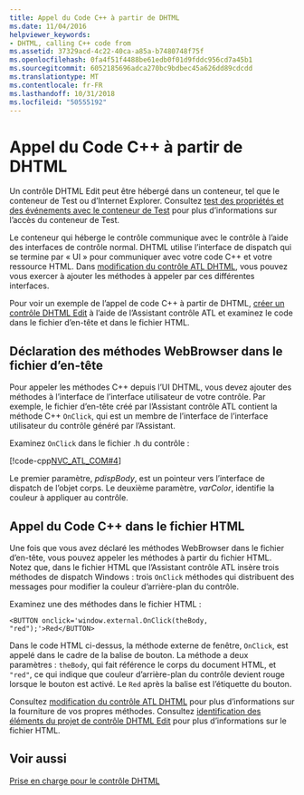 ```yaml
---
title: Appel du Code C++ à partir de DHTML
ms.date: 11/04/2016
helpviewer_keywords:
- DHTML, calling C++ code from
ms.assetid: 37329acd-4c22-40ca-a85a-b7480748f75f
ms.openlocfilehash: 0fa4f51f4488be61edb0f01d9fddc956cd7a45b1
ms.sourcegitcommit: 6052185696adca270bc9bdbec45a626dd89cdcdd
ms.translationtype: MT
ms.contentlocale: fr-FR
ms.lasthandoff: 10/31/2018
ms.locfileid: "50555192"
---
```

# <a name="calling-c-code-from-dhtml"></a>Appel du Code C++ à partir de DHTML

Un contrôle DHTML Edit peut être hébergé dans un conteneur, tel que le conteneur de Test ou d’Internet Explorer. Consultez [test des propriétés et des événements avec le conteneur de Test](../mfc/testing-properties-and-events-with-test-container.md) pour plus d’informations sur l’accès du conteneur de Test.

Le conteneur qui héberge le contrôle communique avec le contrôle à l’aide des interfaces de contrôle normal. DHTML utilise l’interface de dispatch qui se termine par « UI » pour communiquer avec votre code C++ et votre ressource HTML. Dans [modification du contrôle ATL DHTML](../atl/modifying-the-atl-dhtml-control.md), vous pouvez vous exercer à ajouter les méthodes à appeler par ces différentes interfaces.

Pour voir un exemple de l’appel de code C++ à partir de DHTML, [créer un contrôle DHTML Edit](../atl/creating-an-atl-dhtml-control.md) à l’aide de l’Assistant contrôle ATL et examinez le code dans le fichier d’en-tête et dans le fichier HTML.

## <a name="declaring-webbrowser-methods-in-the-header-file"></a>Déclaration des méthodes WebBrowser dans le fichier d’en-tête

Pour appeler les méthodes C++ depuis l’UI DHTML, vous devez ajouter des méthodes à l’interface de l’interface utilisateur de votre contrôle. Par exemple, le fichier d’en-tête créé par l’Assistant contrôle ATL contient la méthode C++ `OnClick`, qui est un membre de l’interface de l’interface utilisateur du contrôle généré par l’Assistant.

Examinez `OnClick` dans le fichier .h du contrôle :

[!code-cpp[NVC_ATL_COM#4](../atl/codesnippet/cpp/calling-cpp-code-from-dhtml_1.h)]

Le premier paramètre, *pdispBody*, est un pointeur vers l’interface de dispatch de l’objet corps. Le deuxième paramètre, *varColor*, identifie la couleur à appliquer au contrôle.

## <a name="calling-c-code-in-the-html-file"></a>Appel du Code C++ dans le fichier HTML

Une fois que vous avez déclaré les méthodes WebBrowser dans le fichier d’en-tête, vous pouvez appeler les méthodes à partir du fichier HTML. Notez que, dans le fichier HTML que l’Assistant contrôle ATL insère trois méthodes de dispatch Windows : trois `OnClick` méthodes qui distribuent des messages pour modifier la couleur d’arrière-plan du contrôle.

Examinez une des méthodes dans le fichier HTML :

`<BUTTON onclick='window.external.OnClick(theBody, "red");'>Red</BUTTON>`

Dans le code HTML ci-dessus, la méthode externe de fenêtre, `OnClick`, est appelé dans le cadre de la balise de bouton. La méthode a deux paramètres : `theBody`, qui fait référence le corps du document HTML, et `"red"`, ce qui indique que couleur d’arrière-plan du contrôle devient rouge lorsque le bouton est activé. Le `Red` après la balise est l’étiquette du bouton.

Consultez [modification du contrôle ATL DHTML](../atl/modifying-the-atl-dhtml-control.md) pour plus d’informations sur la fourniture de vos propres méthodes. Consultez [identification des éléments du projet de contrôle DHTML Edit](../atl/identifying-the-elements-of-the-dhtml-control-project.md) pour plus d’informations sur le fichier HTML.

## <a name="see-also"></a>Voir aussi

[Prise en charge pour le contrôle DHTML](../atl/atl-support-for-dhtml-controls.md)


